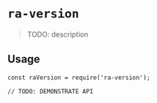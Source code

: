 # `ra-version`

> TODO: description

## Usage

```
const raVersion = require('ra-version');

// TODO: DEMONSTRATE API
```
